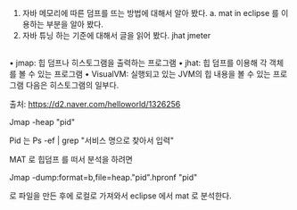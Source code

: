 1. 자바 메모리에 따른 덤프를 뜨는 방법에 대해서 알아 봤다. 
    a. mat in eclipse 를 이용하는 부분을 알아 봤다. 
2. 자바 튜닝 하는 기준에 대해서 글을 읽어 봤다. 
jhat
jmeter

## 
• jmap: 힙 덤프나 히스토그램을 출력하는 프로그램
• jhat: 힙 덤프를 이용해 각 객체를 볼 수 있는 프로그램
• VisualVM: 실행되고 있는 JVM의 힙 내용을 볼 수 있는 프로그램
다음은 히스토그램의 일부다.




출처: <https://d2.naver.com/helloworld/1326256> 


Jmap -heap "pid"

Pid 는 
Ps -ef | grep "서비스 명으로 찾아서 입력"

MAT 로 힙덤프 를 떠서 분석을 하려면 

Jmap -dump:format=b,file=heap."pid".hpronf "pid"

로 파일을 만든 후에 로컬로 가져와서 eclipse 에서 mat 로 분석한다. 